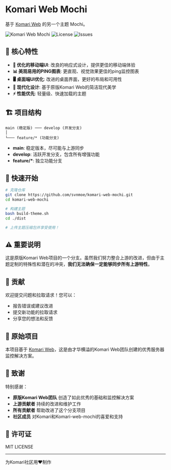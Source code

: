 # Komari Web Mochi

基于 [Komari Web](https://github.com/komari-monitor/komari-web) 的另一个主题 Mochi。

![Komari Web Mochi](https://img.shields.io/badge/Komari-Mochi-pink?style=flat-square)
![License](https://img.shields.io/github/license/svnmoe/komari-web-mochi?style=flat-square)
![Issues](https://img.shields.io/github/issues/svnmoe/komari-web-mochi?style=flat-square)

## 🌟 核心特性

- **📱 优化的移动端UI**: 改良的响应式设计，提供更佳的移动端体验
- **📊 美观易用的PING图表**: 更直观、视觉效果更佳的ping监控图表
- **🖥️ 桌面端UI优化**: 改进的桌面界面，更好的布局和可用性
- **🎨 现代化设计**: 基于原版Komari Web的简洁现代美学
- **⚡ 性能优先**: 轻量级、快速加载的主题

## 🏗️ 项目结构

```
main (稳定版) ─── develop (开发分支)
│
└─── feature/* (功能分支)
```

- **main**: 稳定版本，尽可能与上游同步
- **develop**: 活跃开发分支，包含所有增强功能
- **feature/\***: 独立功能分支

## 🚀 快速开始

```bash
# 克隆仓库
git clone https://github.com/svnmoe/komari-web-mochi.git
cd komari-web-mochi

# 构建主题
bash build-theme.sh
cd ./dist

# 上传主题压缩包并享受使用！
```

## ⚠️ 重要说明

这是原版Komari Web项目的一个分支。虽然我们努力整合上游的改进，但由于主题定制的特殊性和潜在的冲突，**我们无法确保一定能够同步所有上游特性**。

## 🤝 贡献

欢迎提交问题和拉取请求！您可以：
- 报告错误或建议改进
- 提交新功能的拉取请求
- 分享您的想法和反馈

## 📝 原始项目

本项目基于 [Komari Web](https://github.com/komari-monitor/komari-web)，这是由才华横溢的Komari Web团队创建的优秀服务器监控解决方案。

## 🙏 致谢

特别感谢：
- **原版Komari Web团队** 创造了如此优秀的基础和监控解决方案
- **上游贡献者** 持续的改进和维护工作
- **所有贡献者** 帮助改进了这个分支项目
- **社区成员** 对Komari和Komari-web-mochi的喜爱和支持

## 📄 许可证

MIT LICENSE

---

为Komari社区用❤️制作